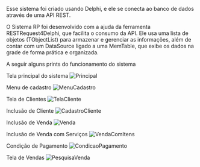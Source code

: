 Esse sistema foi criado usando Delphi, e ele se conecta ao banco de dados através de uma API REST.

O Sistema RP foi desenvolvido com a ajuda da ferramenta RESTRequest4Delphi, que facilita o consumo da API. Ele usa uma lista de objetos (TObjectList) para armazenar e gerenciar as informações, além de contar com um DataSource ligado a uma MemTable, que exibe os dados na grade de forma prática e organizada.

A seguir alguns prints do funcionamento do sistema

Tela principal do sistema
![Principal](https://github.com/user-attachments/assets/3814c073-7f6a-45c6-ab8d-4bb1e3ff88a6)

Menu de cadastro
![MenuCadastro](https://github.com/user-attachments/assets/1bfd178b-312a-4e65-83ca-2b97d561c722)

Tela de Clientes
![TelaCliente](https://github.com/user-attachments/assets/c1e212ca-a001-49dd-99e8-81fc3e0c11f3)

Inclusão de Cliente
![CadastroCliente](https://github.com/user-attachments/assets/d30f09d8-4c99-4adf-8268-33f8e32ac8bc)

Inclusão de Venda
![Venda](https://github.com/user-attachments/assets/473e8888-872b-4411-8c38-18951bd659b4)

Inclusão de Venda com Serviços
![VendaComItens](https://github.com/user-attachments/assets/712a009c-5aad-4e89-a9e0-2e1503d2d0aa)

Condição de Pagamento
![CondicaoPagamento](https://github.com/user-attachments/assets/0a649b80-a5ca-4f69-a051-2b9992654272)

Tela de Vendas
![PesquisaVenda](https://github.com/user-attachments/assets/1a04b14d-3643-4d74-ac9d-79284e3d41c4)
